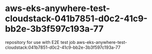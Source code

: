 # aws-eks-anywhere-test-cloudstack-041b7851-d0c2-41c9-bb2e-3b3f597c193a-77
repository for use with E2E test job aws-eks-anywhere-test-cloudstack:041b7851-d0c2-41c9-bb2e-3b3f597c193a-77
